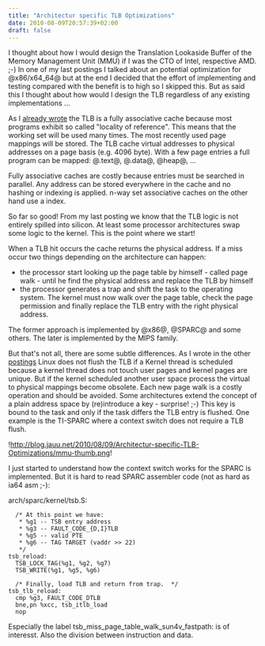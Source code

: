 ```yaml
---
title: "Architectur specific TLB Optimizations"
date: 2010-08-09T20:57:39+02:00
draft: false
---
```


I thought about how I would design the Translation
Lookaside Buffer of the Memory Management Unit (MMU) if I was the CTO of Intel,
respective AMD. ;-) In one of my last postings I talked about an potential
optimization for @x86/x64\_64@ but at the end I decided that the effort of
implementing and testing compared with the benefit is to high so I skipped
this. But as said this I thought about how would I design the TLB regardless
of any existing implementations ...


As I [already wrote](http://blog.jauu.net/2010/08/06/Translation-Lookaside-Buffer-Flush-Optimization)
the TLB is a fully associative cache because most programs exhibit so called
"locality of reference". This means that the working set will be used many
times. The most recently used page mappings will be stored. The TLB cache
virtual addresses to physical addresses on a page basis (e.g. 4096 byte). With
a few page entries a full program can be mapped: @.text@, @.data@, @heap@, ...


Fully associative caches are costly because entries must be searched in
parallel. Any address can be stored everywhere in the cache and no hashing or
indexing is applied. n-way set associative caches on the other hand use a
index.


So far so good! From my last posting we know that the TLB logic is not entirely
spilled into silicon. At least some processor architectures swap some logic to
the kernel. This is the point where we start!


When a TLB hit occurs the cache returns the physical address. If a miss
occur two things depending on the architecture can happen:


* the processor start looking up the page table by himself - called page walk - until he find the physical address and replace the TLB by himself
* the processor generates a trap and shift the task to the operating system. The kernel must now walk over the page table, check the page permission and finally replace the TLB entry with the right physical address.


The former approach is implemented by @x86@, @SPARC@ and some others. The later
is implemented by the MIPS family.


But that's not all, there are some subtle differences. As I wrote in the other
[postings](http://blog.jauu.net/2010/08/06/Translation-Lookaside-Buffer-Flush-Optimization/)
Linux does not flush the TLB if a Kernel thread is scheduled because a kernel
thread does not touch user pages and kernel pages are unique. But if the kernel
scheduled another user space process the virtual to physical mappings become
obsolete. Each new page walk is a costly operation and should be avoided. Some
architectures extend the concept of a plain address space by (re)introduce a
key - surprise! ;-) This key is bound to the task and only if the task differs
the TLB entry is flushed. One example is the TI-SPARC where a context switch
does not require a TLB flush.


!http://blog.jauu.net/2010/08/09/Architectur-specific-TLB-Optimizations/mmu-thumb.png!


I just started to understand how the context switch works for the SPARC is
implemented. But it is hard to read SPARC assembler code (not as hard as ia64
asm ;-):


arch/sparc/kernel/tsb.S:



```
  /* At this point we have:
   * %g1 -- TSB entry address
   * %g3 -- FAULT_CODE_{D,I}TLB
   * %g5 -- valid PTE
   * %g6 -- TAG TARGET (vaddr >> 22)
   */
tsb_reload:
  TSB_LOCK_TAG(%g1, %g2, %g7)
  TSB_WRITE(%g1, %g5, %g6)

  /* Finally, load TLB and return from trap.  */
tsb_tlb_reload:
  cmp %g3, FAULT_CODE_DTLB
  bne,pn %xcc, tsb_itlb_load
  nop

```

Especially the label tsb\_miss\_page\_table\_walk\_sun4v\_fastpath: is of
interesst. Also the division between instruction and data.


